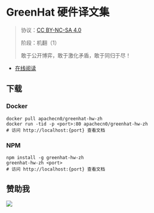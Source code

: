 <!--
    需要填充的占位符：
    
    README.md
    
        GreenHat 硬件译文集：文档中文名
        {nameEn}：文档英文名
        {urlEn}：文档原始链接
        ghhw：域名前缀
        飞龙：负责人名称
        wizardforcel：负责人 Github 用户名
        562826179：负责人 QQ
        greenhat-hw-zh：ApacheCN 的 Github 仓库名称
        greenhat-hw-zh：DockerHub 仓库名称
        greenhat-hw-zh：PYPI 包名称
        greenhat-hw-zh：NPM 包名称
    
    CNAME
    
        ghhw：域名前缀

    index.html
    
        GreenHat 硬件译文集：文档中文名
        #333：显示颜色
        greenhat-hw-zh：ApacheCN 的 Github 仓库名称

    asset/docsify-flygon-footer.js
    
        greenhat-hw-zh：ApacheCN 的 Github 仓库名称
-->

# GreenHat 硬件译文集

> 协议：[CC BY-NC-SA 4.0](http://creativecommons.org/licenses/by-nc-sa/4.0/)
> 
> 阶段：机翻（1）
> 
> 敢于公开博弈，敢于激化矛盾，敢于同归于尽！

* [在线阅读](https://ghhw.flygon.net)

## 下载

### Docker

```
docker pull apachecn0/greenhat-hw-zh
docker run -tid -p <port>:80 apachecn0/greenhat-hw-zh
# 访问 http://localhost:{port} 查看文档
```

### NPM

```
npm install -g greenhat-hw-zh
greenhat-hw-zh <port>
# 访问 http://localhost:{port} 查看文档
```

## 赞助我

![](https://img-blog.csdnimg.cn/20200112005920729.png)
